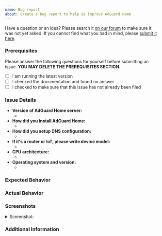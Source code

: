 ```yaml
---
name: Bug report
about: Create a bug report to help us improve AdGuard Home
---
```


Have a question or an idea? Please search it [on our forum](https://github.com/AdguardTeam/AdGuardHome/discussions) to make sure it was not yet asked. If you cannot find what you had in mind, please [submit it here](https://github.com/AdguardTeam/AdGuardHome/discussions/new).

### Prerequisites

Please answer the following questions for yourself before submitting an issue. **YOU MAY DELETE THE PREREQUISITES SECTION.**

- [ ] I am running the latest version
- [ ] I checked the documentation and found no answer
- [ ] I checked to make sure that this issue has not already been filed

### Issue Details

<!-- Please include all relevant details about the environment you experienced the bug in.  If possible, include the result of running `./AdGuardHome -v --version` from the installation directory. -->

* **Version of AdGuard Home server:**
  * <!-- (e.g. v0.123.4) -->
* **How did you install AdGuard Home:**
  * <!-- (e.g. Built from source, Snapcraft, Docker, Github releases, etc.) -->
* **How did you setup DNS configuration:**
  * <!-- (System/Router/IoT) -->
* **If it's a router or IoT, please write device model:**
  * <!-- (e.g. Raspberry Pi 3 Model B) -->
* **CPU architecture:**
  * <!-- (e.g. AMD64, MIPS, etc.) -->
* **Operating system and version:**
  * <!-- (e.g. Ubuntu 18.04.1) -->

### Expected Behavior
<!-- A clear and concise description of what you expected to happen. -->

### Actual Behavior
<!-- A clear and concise description of what actually happened. -->

### Screenshots
<!-- If applicable, add screenshots to help explain your problem. -->

<details><summary>Screenshot:</summary>

<!--- drag and drop, upload or paste your screenshot to this area-->

</details>

### Additional Information
<!-- Add any other context about the problem here. -->
